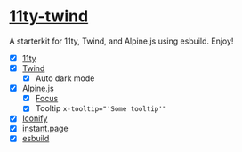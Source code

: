# [11ty-twind](craigerskine.github.io/11ty-twind/)

A starterkit for 11ty, Twind, and Alpine.js using esbuild. Enjoy!

- [x] [11ty](https://11ty.dev)
- [x] [Twind](https://twind.style)
    - [x] Auto dark mode
- [x] [Alpine.js](https://alpinejs.dev)
    - [x] [Focus](https://alpinejs.dev/plugins/focus)
    - [x] Tooltip `x-tooltip="'Some tooltip'"`
- [x] [Iconify](https://iconify.design/docs/iconify-icon/#iconify-icon-web-component)
- [x] [instant.page](https://instant.page)
- [x] [esbuild](https://esbuild.github.io/)